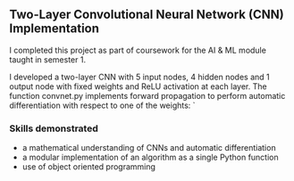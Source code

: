 ## Two-Layer Convolutional Neural Network (CNN) Implementation

I completed this project as part of coursework for the AI & ML module taught in semester 1. 

I developed a two-layer CNN with 5 input nodes, 4 hidden nodes and 1 output node with fixed weights and ReLU activation at each layer. 
The function convnet.py implements forward propagation to perform automatic differentiation with respect to one of the weights: ` 


### Skills demonstrated
- a mathematical understanding of CNNs and automatic differentiation
- a modular implementation of an algorithm as a single Python function
- use of object oriented programming
